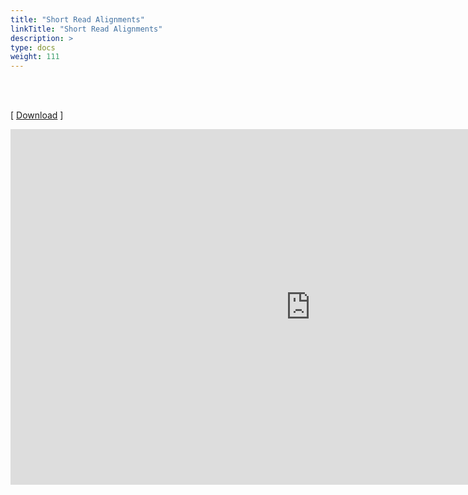 ```yaml
---
title: "Short Read Alignments"
linkTitle: "Short Read Alignments"
description: >
type: docs
weight: 111
---
```


<br></br>

[ [Download](https://bit.ly/3oxo0zo) ]


<iframe src="https://docs.google.com/presentation/d/e/2PACX-1vSC_wgs_Hw69VPVUKZyPvox0mjUOqmQ6vlEVH0c76nodJxsd8kto2KqzraG556e1bbSaXsUv5osMzhS/embed?start=false&loop=false&delayms=60000" frameborder="0" width="960" height="569" allowfullscreen="true" mozallowfullscreen="true" webkitallowfullscreen="true"></iframe>




